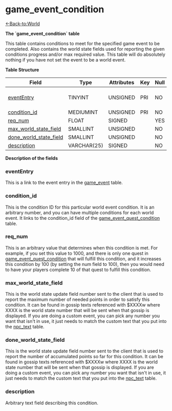 # game_event_condition

[<-Back-to:World](database-world)

**The \`game_event_condition\` table**

This table contains conditions to meet for the specified game event to be completed. Also contains the world state fields used for reporting the given conditions progress and/or max required value. This table will do absolutely nothing if you have not set the event to be a world event.

**Table Structure**

| Field                                          | Type        | Attributes | Key | Null | Default | Extra | Comment                 |
| ---------------------------------------------- | ----------- | ---------- | --- | ---- | ------- | ----- | ----------------------- |
| [eventEntry](#evententry)                      | TINYINT     | UNSIGNED   | PRI | NO   |         |       | Entry of the game event |
| [condition_id](#conditionid)                   | MEDIUMINT   | UNSIGNED   | PRI | NO   |         |       |                         |
| [req_num](#reqnum)                             | FLOAT       | SIGNED     |     | YES  | 0       |       |                         |
| [max_world_state_field](#maxworldstatefield)   | SMALLINT    | UNSIGNED   |     | NO   |         |       |                         |
| [done_world_state_field](#doneworldstatefield) | SMALLINT    | UNSIGNED   |     | NO   |         |       |                         |
| [description](#description)                    | VARCHAR(25) | SIGNED     |     | NO   |         |       |                         |

**Description of the fields**

### eventEntry

This is a link to the event entry in the [game_event](#game-event#evententry) table.

### condition_id

This is the condition ID for this particular world event condition. It is an arbitrary number, and you can have multiple conditions for each world event. It links to the condition_id field of the [game_event_quest_condition](#conditionid) table.

### req_num

This is an arbitrary value that determines when this condition is met. For example, if you set this value to 1000, and there is only one quest in [game_event_quest_condition](#conditionid) that will fulfill this condition, and it increases this condition by 100 (by setting the num field to 100), then you would need to have your players complete 10 of that quest to fulfill this condition.

### max_world_state_field

This is the world state update field number sent to the client that is used to report the maximum number of needed points in order to satisfy this condition. It can be found in gossip texts referenced with $XXXXw where XXXX is the world state number that will be sent when that gossip is displayed. If you are doing a custom event, you can pick any number you want that isn't in use, it just needs to match the custom text that you put into the [npc_text](npc-text) table.

### done_world_state_field

This is the world state update field number sent to the client that is used to report the number of accumulated points so far for this condition. It can be found in gossip texts referenced with $XXXXw where XXXX is the world state number that will be sent when that gossip is displayed. If you are doing a custom event, you can pick any number you want that isn't in use, it just needs to match the custom text that you put into the [npc_text](npc-text) table.

### description

Arbitrary text field describing this condition.
